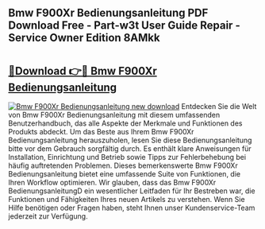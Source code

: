 ## Bmw F900Xr Bedienungsanleitung PDF Download Free - Part-w3t User Guide Repair - Service Owner Edition 8AMkk

# <h2><a href="http://df0grs.blite.top/?on=Bmw+F900Xr+Bedienungsanleitung">🔗Download 👉🔴 Bmw F900Xr Bedienungsanleitung</a></h2>

[![Bmw F900Xr Bedienungsanleitung new download](https://i.imgur.com/lujVjoI.png)](http://df0grs.blite.top/?on=Bmw+F900Xr+Bedienungsanleitung)
Entdecken Sie die Welt von Bmw F900Xr Bedienungsanleitung mit diesem umfassenden Benutzerhandbuch, das alle Aspekte der Merkmale und Funktionen des Produkts abdeckt. Um das Beste aus Ihrem Bmw F900Xr Bedienungsanleitung herauszuholen, lesen Sie diese Bedienungsanleitung bitte vor dem Gebrauch sorgfältig durch. Es enthält klare Anweisungen für Installation, Einrichtung und Betrieb sowie Tipps zur Fehlerbehebung bei häufig auftretenden Problemen. Dieses bemerkenswerte Bmw F900Xr Bedienungsanleitung bietet eine umfassende Suite von Funktionen, die Ihren Workflow optimieren. Wir glauben, dass das Bmw F900Xr BedienungsanleitungD ein wesentlicher Leitfaden für Ihr Bestreben war, die Funktionen und Fähigkeiten Ihres neuen Artikels zu verstehen. Wenn Sie Hilfe benötigen oder Fragen haben, steht Ihnen unser Kundenservice-Team jederzeit zur Verfügung.
